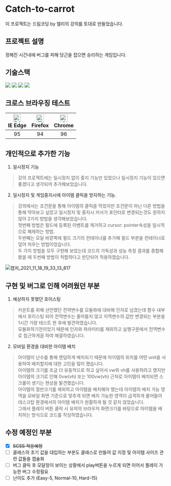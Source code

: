 # Catch-to-carrot
이 프로젝트는 드림코딩 by 엘리의 강의를 토대로 만들었습니다.

## 프로젝트 설명
정해진 시간내에 버그를 피해 당근을 잡으면 승리하는 게임입니다.

## 기술스택
<img src="https://img.shields.io/badge/HTML-E34F26?style=flat-square&logo=HTML5&logoColor=white"/> <img src="https://img.shields.io/badge/CSS-1572B6?style=flat-square&logo=CSS3&logoColor=white"/> <img src="https://img.shields.io/badge/SCSS-CC6699?style=flat-square&logo=Sass&logoColor=white"/> <img src="https://img.shields.io/badge/JavaScript-F7DF1E?style=flat-square&logo=JavaScript&logoColor=white"/> 

## 크로스 브라우징 테스트
| [<img src="https://raw.githubusercontent.com/alrra/browser-logos/master/src/edge/edge_48x48.png" alt="Edge" width="24px" height="24px" />](http://godban.github.io/browsers-support-badges/)<br/>IE Edge | [<img src="https://raw.githubusercontent.com/alrra/browser-logos/master/src/firefox/firefox_48x48.png" alt="Firefox" width="24px" height="24px" />](http://godban.github.io/browsers-support-badges/)<br/>Firefox | [<img src="https://raw.githubusercontent.com/alrra/browser-logos/master/src/chrome/chrome_48x48.png" alt="Chrome" width="24px" height="24px" />](http://godban.github.io/browsers-support-badges/)<br/>Chrome |
| :---------: | :---------: | :---------: |
| 95| 94| 96

## 개인적으로 추가한 기능
1. 일시정지 기능
> 강의 프로젝트에는 일시정지 없이 중지 기능만 있었으나 일시정지 기능이 있으면 좋겠다고 생각되어 추가해보았습니다.
2. 일시정지 및 게임중지시에 아이템 클릭을 방지하는 기능.
> 강의에서는 조건문을 통해 아이템의 클릭을 막았지만 조건문이 아닌 다른 방법을 통해 막아보고 싶었고 일시정지 및 중지시 커서가 포인터로 변경되는것도 원하지 않아 2가지 방법을 생각해보았습니다.</br>
첫번째 방법은 필드에 등록된 이벤트를 제거하고 cursor: pointer속성을 일시적으로 해제하는 방법.</br>
두번째는 모달 바깥쪽에 필드 크기의 컨테이너를 추가해 필드 부분을 컨테이너로 덮어 씌우는 방법이었습니다.</br>
두 가지 방법을 모두 구현해 보았는데 코드의 가독성과 성능 측정 결과를 종합해봤을 때 두번째 방법이 적합하다고 판단되어 적용하였습니다.

![캡처_2021_11_18_19_33_13_817](https://user-images.githubusercontent.com/72868495/142399261-e3edb861-328b-42dc-9b69-a3abcac3e522.png)

## 구현 및 버그로 인해 어려웠던 부분
1. 예상하지 못했던 호이스팅
> 카운트를 위해 선언했던 전역변수를 모듈화에 대비해 인자로 넘겼는데 함수 내부에서 호이스팅 되어 전역변수는 줄어들지 않고 지역변수의 값만 변경되는 부분을 1시간 가량 테스트 한 후에 발견하였습니다.</br>
모듈화하기전이었기 때문에 인자와 파라미터를 제외하고 실행구문에서 전역변수로 접근하게끔 하여 해결하였습니다.
2. 모바일 환경을 대비한 아이템 배치
> 아이템이 난수를 통해 랜덤하게 배치되기 때문에 아이템의 위치를 어떤 unit을 사용하여 배치할지에 대한 고민을 많이 했습니다.</br>
아이템의 크기를 조금 더 유동적으로 하고 싶어서 vw와 vh를 사용하려고 했지만 아이템의 크기로 인해 0vw(vh) 또는 100vw(vh) 근처로 아이템이 배치되면 스크롤이 생기는 현상을 발견했습니다.</br>
아이템의 절반크기를 제외하고 아이템을 배치해야 했는데 아이템의 배치 가능 영역을 모바일 화면 기준으로 맞추게 되면 배치 가능한 영역이 급격하게 줄어들어 데스크탑 환경에서의 아이템 배치가 원활하게 될 것 같지 않았습니다.
</br> 그래서 플레이 버튼 클릭 시 유저의 브라우저 화면크기를 바탕으로 아이템을 배치하는 방식으로 코드를 작성하였습니다.</br>


## 수정 예정인 부분
- [x] ~~SCSS 적용예정~~
- [ ] 클래스의 초기 값을 대입하는 부분도 클래스로 만들어 값 지정 및 아이템 사이즈 관련 값들을 캡슐화
- [ ] 버그 클릭 후 모달창이 보이는 상황에서 play버튼을 누르게 되면 이어서 플레이 가능한 버그 수정필요
- [ ] 난이도 추가 (Easy-5, Normal-10, Hard-15)
